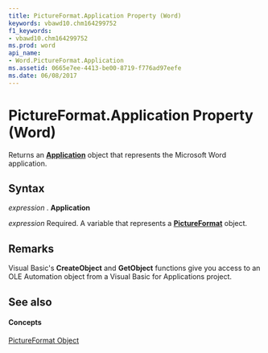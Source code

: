 ```yaml
---
title: PictureFormat.Application Property (Word)
keywords: vbawd10.chm164299752
f1_keywords:
- vbawd10.chm164299752
ms.prod: word
api_name:
- Word.PictureFormat.Application
ms.assetid: 0665e7ee-4413-be00-8719-f776ad97eefe
ms.date: 06/08/2017
---
```



# PictureFormat.Application Property (Word)

Returns an **[Application](application-object-word.md)** object that represents the Microsoft Word application.


## Syntax

 _expression_ . **Application**

 _expression_ Required. A variable that represents a **[PictureFormat](pictureformat-object-word.md)** object.


## Remarks

Visual Basic's **CreateObject** and **GetObject** functions give you access to an OLE Automation object from a Visual Basic for Applications project.


## See also


#### Concepts


[PictureFormat Object](pictureformat-object-word.md)

